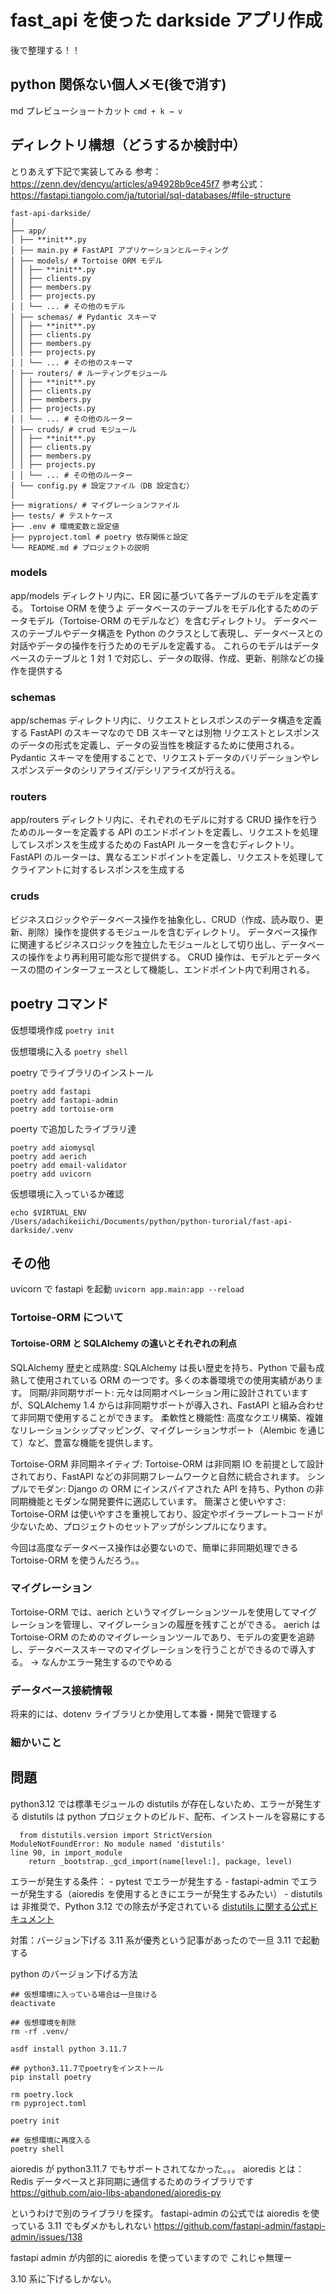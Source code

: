 # fast_api を使った darkside アプリ作成

後で整理する！！

## python 関係ない個人メモ(後で消す)

md プレビューショートカット
`cmd + k → v`

## ディレクトリ構想（どうするか検討中）

とりあえず下記で実装してみる
参考：https://zenn.dev/dencyu/articles/a94928b9ce45f7
参考公式：https://fastapi.tiangolo.com/ja/tutorial/sql-databases/#file-structure

```
fast-api-darkside/
│
├── app/
│ ├── **init**.py
│ ├── main.py # FastAPI アプリケーションとルーティング
│ ├── models/ # Tortoise ORM モデル
│ │ ├── **init**.py
│ │ ├── clients.py
│ │ ├── members.py
│ │ ├── projects.py
│ │ └── ... # その他のモデル
│ ├── schemas/ # Pydantic スキーマ
│ │ ├── **init**.py
│ │ ├── clients.py
│ │ ├── members.py
│ │ ├── projects.py
│ │ └── ... # その他のスキーマ
│ ├── routers/ # ルーティングモジュール
│ │ ├── **init**.py
│ │ ├── clients.py
│ │ ├── members.py
│ │ ├── projects.py
│ │ └── ... # その他のルーター
│ ├── cruds/ # crud モジュール
│ │ ├── **init**.py
│ │ ├── clients.py
│ │ ├── members.py
│ │ ├── projects.py
│ │ └── ... # その他のルーター
│ └── config.py # 設定ファイル（DB 設定含む）
│
├── migrations/ # マイグレーションファイル
├── tests/ # テストケース
├── .env # 環境変数と設定値
├── pyproject.toml # poetry 依存関係と設定
└── README.md # プロジェクトの説明
```

### models

app/models ディレクトリ内に、ER 図に基づいて各テーブルのモデルを定義する。
Tortoise ORM を使うよ
データベースのテーブルをモデル化するためのデータモデル（Tortoise-ORM のモデルなど）を含むディレクトリ。
データベースのテーブルやデータ構造を Python のクラスとして表現し、データベースとの対話やデータの操作を行うためのモデルを定義する。
これらのモデルはデータベースのテーブルと 1 対 1 で対応し、データの取得、作成、更新、削除などの操作を提供する

### schemas

app/schemas ディレクトリ内に、リクエストとレスポンスのデータ構造を定義する
FastAPI のスキーマなので DB スキーマとは別物
リクエストとレスポンスのデータの形式を定義し、データの妥当性を検証するために使用される。
Pydantic スキーマを使用することで、リクエストデータのバリデーションやレスポンスデータのシリアライズ/デシリアライズが行える。

### routers

app/routers ディレクトリ内に、それぞれのモデルに対する CRUD 操作を行うためのルーターを定義する
API のエンドポイントを定義し、リクエストを処理してレスポンスを生成するための FastAPI ルーターを含むディレクトリ。
FastAPI のルーターは、異なるエンドポイントを定義し、リクエストを処理してクライアントに対するレスポンスを生成する

### cruds

ビジネスロジックやデータベース操作を抽象化し、CRUD（作成、読み取り、更新、削除）操作を提供するモジュールを含むディレクトリ。
データベース操作に関連するビジネスロジックを独立したモジュールとして切り出し、データベースの操作をより再利用可能な形で提供する。
CRUD 操作は、モデルとデータベースの間のインターフェースとして機能し、エンドポイント内で利用される。

## poetry コマンド

仮想環境作成
`poetry init`

仮想環境に入る
`poetry shell`

poetry でライブラリのインストール

```
poetry add fastapi
poetry add fastapi-admin
poetry add tortoise-orm
```

poerty で追加したライブラリ達

```
poetry add aiomysql
poetry add aerich
poetry add email-validator
poetry add uvicorn
```

仮想環境に入っているか確認

```
echo $VIRTUAL_ENV
/Users/adachikeiichi/Documents/python/python-turorial/fast-api-darkside/.venv
```

## その他

uvicorn で fastapi を起動
`uvicorn app.main:app --reload`

### Tortoise-ORM について

#### Tortoise-ORM と SQLAlchemy の違いとそれぞれの利点

SQLAlchemy
歴史と成熟度: SQLAlchemy は長い歴史を持ち、Python で最も成熟して使用されている ORM の一つです。多くの本番環境での使用実績があります。
同期/非同期サポート: 元々は同期オペレーション用に設計されていますが、SQLAlchemy 1.4 からは非同期サポートが導入され、FastAPI と組み合わせて非同期で使用することができます。
柔軟性と機能性: 高度なクエリ構築、複雑なリレーションシップマッピング、マイグレーションサポート（Alembic を通じて）など、豊富な機能を提供します。

Tortoise-ORM
非同期ネイティブ: Tortoise-ORM は非同期 IO を前提として設計されており、FastAPI などの非同期フレームワークと自然に統合されます。
シンプルでモダン: Django の ORM にインスパイアされた API を持ち、Python の非同期機能とモダンな開発要件に適応しています。
簡潔さと使いやすさ: Tortoise-ORM は使いやすさを重視しており、設定やボイラープレートコードが少ないため、プロジェクトのセットアップがシンプルになります。

今回は高度なデータベース操作は必要ないので、簡単に非同期処理できる Tortoise-ORM を使うんだろう。。

### マイグレーション

Tortoise-ORM では、aerich というマイグレーションツールを使用してマイグレーションを管理し、マイグレーションの履歴を残すことができる。
aerich は Tortoise-ORM のためのマイグレーションツールであり、モデルの変更を追跡し、データベーススキーマのマイグレーションを行うことができるので導入する。
→ なんかエラー発生するのでやめる

### データベース接続情報

将来的には、dotenv ライブラリとか使用して本番・開発で管理する

### 細かいこと

## 問題

python3.12 では標準モジュールの distutils が存在しないため、エラーが発生する
distutils は python プロジェクトのビルド、配布、インストールを容易にする

```
  from distutils.version import StrictVersion
ModuleNotFoundError: No module named 'distutils'
line 90, in import_module
    return _bootstrap._gcd_import(name[level:], package, level)
```

エラーが発生する条件： - pytest でエラーが発生する - fastapi-admin でエラーが発生する（aioredis を使用するときにエラーが発生するみたい） - distutils は 非推奨で、Python 3.12 での除去が予定されている
[distutils に関する公式ドキュメント](https://docs.python.org/ja/3.10/library/distutils.html#module-distutils)

対策：バージョン下げる 3.11 系が優秀という記事があったので一旦 3.11 で起動する

python のバージョン下げる方法

```
## 仮想環境に入っている場合は一旦抜ける
deactivate

## 仮想環境を削除
rm -rf .venv/

asdf install python 3.11.7

## python3.11.7でpoetryをインストール
pip install poetry

rm poetry.lock
rm pyproject.toml

poetry init

## 仮想環境に再度入る
poetry shell
```

aioredis が python3.11.7 でもサポートされてなかった。。。
aioredis とは：Redis データベースと非同期に通信するためのライブラリです
https://github.com/aio-libs-abandoned/aioredis-py

というわけで別のライブラリを探す。
fastapi-admin の公式では aioredis を使っている
3.11 でもダメかもしれない
https://github.com/fastapi-admin/fastapi-admin/issues/138

fastapi admin が内部的に aioredis を使っていますので
これじゃ無理ー

3.10 系に下げるしかない。
